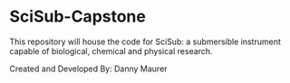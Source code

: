 # SciSub-Capstone
This repository will house the code for SciSub: a submersible instrument capable of biological, chemical and physical research.

Created and Developed By: Danny Maurer
